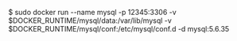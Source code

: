 $ sudo docker run --name mysql -p 12345:3306 -v $DOCKER_RUNTIME/mysql/data:/var/lib/mysql -v $DOCKER_RUNTIME/mysql/conf:/etc/mysql/conf.d -d mysql:5.6.35

